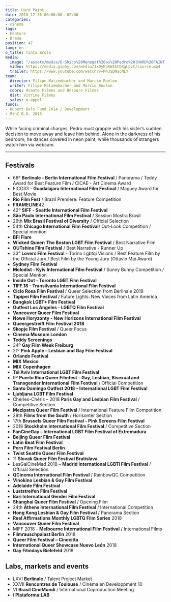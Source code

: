 ```yaml
---
title: Hard Paint
date: 2018-12-30 00:00:00 -02:00
categories:
- cinema
tags:
- Feature
- Drama
position: 47
lang: en
o_title: Tinta Bruta
media:
  image: "/assets/media/6-Shico%20Menegat%20as%20Pedro%20(HARD%20PAINT).jpg"
  video: https://media.giphy.com/media/1xOyKpKW4hCQXgLpvC/source.mp4
  trailer: https://www.youtube.com/watch?v=M4JSDNacNLY
team:
  director: Filipe Matzembacher and Marcio Reolon
  writer: Filipe Matzembacher and Marcio Reolon
  copro: Avante Filmes and Besouro Filmes
  dist: Vitrine Filmes
  sales: m-appel
funds:
- Hubert Bals Fund 2014 / Development
- MinC B.O. 2015
---
```


While facing criminal charges, Pedro must grapple with his sister’s sudden decision to move away and leave him behind. Alone in the darkness of his bedroom, he dances covered in neon paint, while thousands of strangers watch him via webcam.

---
## Festivals
* 68ª **Berlinale - Berlin International Film Festival** / Panorama / Teddy Award for Best Feature Film / CICAE - Art Cinema Award
* FICG33 - **Guadalajara International Film Festival** / Maguey Award for Best Movie
* **Rio Film Fest** / Brazil Premiere: Feature Competition
* **FRAMELINE**42
* 42º **SIFF - Seattle International Film Festival**
* **São Paulo International Film Festival** / Session Mostra Brasil
* 26th **Mix Brasil Festival of Diversity** / Official Selection
* 54th **Chicago International Film Festival**/ Out-Look Competition / Special mention
* **BFI Flare**
* **Wicked Queer: The Boston LGBT Film Festival** / Best Narrative Film
* **OUTshine Film Festival** / Best Narrative - Runner Up
* 33° **Lovers Film Festival** - Torino Lgbtqi Visions / Best Feature Film by the Official Jury / Best Film by the Young Jury (Ottavio Mai Award)
* **Sydney Film Festival**
* **Molodist - Kyiv International Film Festival** / Sunny Bunny Competition / Special Mention
* **Inside Out - Toronto LGBT Film Festival**
* **TIFF.18 - Transilvania International Film Festival**
* **Ciclo Rosa Film Festival** / Queer Selection from Berlinale 2018
* **Tapipei Film Festival** / Future Lights: New Voices from Latin America
* **Bangkok LGBT+ Film Festival**
* **Outfest Los Angeles - LGBTQ Film Festival**
* **Vancouver Queer Film Festival**
* **Nowe Horyzonty - New Horizons International Film Festival**
* **Queergestreift Film Festival 2018**
* **Skopje Film Festival** / Queer Focus
* **Cinema Museum London**
* **Teddy Screenings**
* 34º **Gay Film Week Freiburg**
* 21º **Pink Apple – Lesbian and Gay Film Festival**
* **Orlando Festival**
* **MIX Mexico**
* **MIX Copenhagen**
* **Tel Aviv International LGBT Film Festival**
* 9º **Puerto Rico Queer Filmfest – Gay, Lesbian, Bisexual and Transgender International Film Festival** / Official Competition
* **Santo Domingo Outfest 2018 – International LGBT Film Festival**
* **Ljubljana LGBT Film Festival**
* Chéries-Chéris – 2018 **Paris Gay and Lesbian Film Festival** / Competitive Section
* **Mezipatra Queer Film Festival** / International Feature Film Competition
* 28th **Films from the South** / Horisonter Section
* 17th **Brussels Queer Film Festival - Pink Screens Film Festival**
* 2018 **Stockholm International Film Festival** / Competitive Section
* **FanCineGay – International LGBT Film Festival of Extremadura**
* **Beijing Queer Film Festival**
* **Latin Beat Film Festival**
* **Porn Film Festival Berlin**
* **Twist Seattle Queer Film Festival**
* 11 **Slovak Queer Film Festival Bratislava**
* LesGaiCineMad 2018 – **Madrid International LGBTI Film Festival** / Official Selection
* **QCinema International Film Festival** / RainbowQC Competition
* **Vinokino Lesbian & Gay Film Festival**
* **Adelaide Film Festival**
* **Luststreifen Film Festival**
* **Bari International Gender Film Festival**
* **Shanghai Queer Film Festival** / Opening Film
* 24th **Athens International Film Festival** / International Competition
* **Hong Kong Lesbian & Gay Film Festival** / Panorama Section
* **Reel Affirmations Monthly LGBTQ Film Series** 2018
* **Vancouver Queer Film Festival**
* MIFF 2018 - **Melbourne International Film Festival** / International Films
* **Filmrauschpalast Berlin** 2018
* **Queer Film Festival – Cinecitta**
* **International Queer Showcase Nuevo León** 2018
* **Gay Filmdays Bielefeld** 2018

## Labs, markets and events
* LXVI **Berlinale** / Talent Project Market
* XXVII **Rencontres de Toulouse** / Cinéma en Developpment 10
* VI **Brasil CineMundi** / International Coproduction Meeting
* I **Plataforma:LAB**
